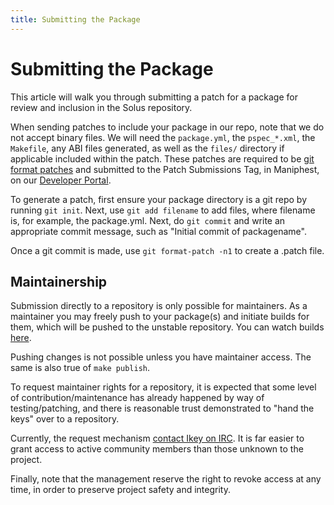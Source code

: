 ```yaml
---
title: Submitting the Package
---
```

# Submitting the Package

This article will walk you through submitting a patch for a package for review and inclusion in the Solus repository.

When sending patches to include your package in our repo, note that we do not accept binary files. We will need the `package.yml`, the `pspec_*.xml`, the `Makefile`, any ABI files generated, as well as the 
`files/` directory if applicable included within the patch. These patches are required to be [git format patches](https://git-scm.com/docs/git-format-patch) and submitted to the Patch Submissions Tag, in 
Maniphest, on our [Developer Portal](https://dev.solus-project.com).

To generate a patch, first ensure your package directory is a git repo by running `git init`. Next, use `git add filename` to add files, where filename is, for example, the package.yml. Next, do `git commit` and 
write an appropriate commit message, such as "Initial commit of packagename".

Once a git commit is made, use `git format-patch -n1` to create a .patch file.

## Maintainership

Submission directly to a repository is only possible for maintainers. As a maintainer you may freely push to your package(s) and initiate builds for them, which will be pushed to the unstable repository. You can watch 
builds [here](https://build.solus-project.com/).

Pushing changes is not possible unless you have maintainer access. The same is also true of `make publish`.

To request maintainer rights for a repository, it is expected that some level of contribution/maintenance has already happened by way of testing/patching, and there is reasonable trust demonstrated to "hand the keys" 
over to a repository.

Currently, the request mechanism [contact Ikey on IRC](/articles/contributing/getting-involved/en). It is far easier to grant access to active community members than those unknown to the project.

Finally, note that the management reserve the right to revoke access at any time, in order to preserve project safety and integrity.